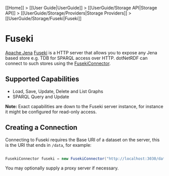 [[Home]] > [[User Guide|UserGuide]] > [[UserGuide/Storage API|Storage API]] > [[UserGuide/Storage/Providers|Storage Providers]] > [[UserGuide/Storage/Fuseki|Fuseki]]

# Fuseki 

[Apache Jena](http://jena.apache.org) [Fuseki](http://jena.apache.org/documentation/serving_data/index.html) is a HTTP server that allows you to expose any Jena based store e.g. TDB for SPARQL access over HTTP.  dotNetRDF can connect to such stores using the [FusekiConnector](http://www.dotnetrdf.org/api/index.asp?Topic=VDS.RDF.Storage.FusekiConnector).

## Supported Capabilities 

* Load, Save, Update, Delete and List Graphs
* SPARQL Query and Update

**Note:** Exact capabilities are down to the Fuseki server instance, for instance it might be configured for read-only access.

## Creating a Connection 

Connecting to Fuseki requires the Base URI of a dataset on the server, this is the URI that ends in `/data`, for example:

```csharp

FusekiConnector fuseki = new FusekiConnector("http://localhost:3030/dataset/data");
```

You may optionally supply a proxy server if necessary.